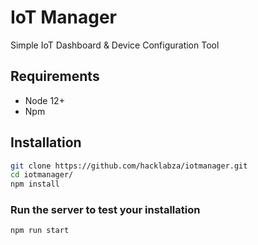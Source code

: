 # IoT Manager

Simple IoT Dashboard & Device Configuration Tool

## Requirements

- Node 12+
- Npm

## Installation

```bash
git clone https://github.com/hacklabza/iotmanager.git
cd iotmanager/
npm install
```

### Run the server to test your installation

```bash
npm run start
```